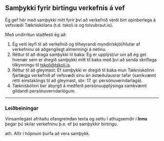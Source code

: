 ## Samþykki fyrir birtingu verkefnis á vef
Ég gef hér með samþykki mitt fyrir því að verkefnið verði birt opinberlega á vefsvæði Tækniskólans (t.d. tskoli.is og tolvubraut.is).

Með undirritun staðfesti ég að:
1. Ég veiti leyfi til að verkefnið og tilheyrandi myndir/skjöl/hlutar af verkefninu sé aðgengilegt almenningi á netinu.
1. Réttur til að draga samþykki til baka: Ég er upplýst/ur um að ég get hvenær sem er dregið samþykki mitt til baka með því að senda skriflega tilkynningu til tskoli@tskoli.is.
1. Réttur til að gleymast: Ef samþykki er dregið til baka mun Tækniskólinn fjarlægja verkefnið af vefsvæði sínu án ástæðulausrar tafar (samkvæmt rétti einstaklings til að gleymast, sbr. 17. gr. persónuverndarlaga).
1. Tækniskólinn ber ábyrgð á meðferð persónuupplýsinga samkvæmt gildandi persónuverndarlögum.

---

### Leiðbeiningar
Vinsamlegast afritaðu ofangreindan texta og settu í athugsemdir í **Innu** þegar þú skilar verkefninu þ.e. ef þú samþykkir birtingu. <br>

ath. Allir í hópnum þurfa að vera samþykk.
